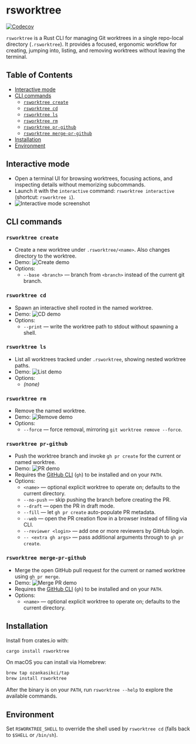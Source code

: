 # rsworktree

[![Codecov](https://codecov.io/gh/ozankasikci/rust-git-worktree/branch/master/graph/badge.svg)](https://codecov.io/gh/ozankasikci/rust-git-worktree)

`rsworktree` is a Rust CLI for managing Git worktrees in a single repo-local directory (`.rsworktree`). It provides a focused, ergonomic workflow for creating, jumping into, listing, and removing worktrees without leaving the terminal.

## Table of Contents

- [Interactive mode](#interactive-mode)
- [CLI commands](#cli-commands)
  - [`rsworktree create`](#rsworktree-create)
  - [`rsworktree cd`](#rsworktree-cd)
  - [`rsworktree ls`](#rsworktree-ls)
  - [`rsworktree rm`](#rsworktree-rm)
  - [`rsworktree pr-github`](#rsworktree-pr-github)
  - [`rsworktree merge-pr-github`](#rsworktree-merge-pr-github)
- [Installation](#installation)
- [Environment](#environment)

## Interactive mode

- Open a terminal UI for browsing worktrees, focusing actions, and inspecting details without memorizing subcommands.
- Launch it with the `interactive` command: `rsworktree interactive` (shortcut: `rsworktree i`).
- ![Interactive mode screenshot](tapes/gifs/interactive-mode.gif)

## CLI commands

### `rsworktree create`

- Create a new worktree under `.rsworktree/<name>`. Also changes directory to the worktree.
- Demo: ![Create demo](tapes/gifs/create.gif)
- Options:
  - `--base <branch>` — branch from `<branch>` instead of the current git branch.

### `rsworktree cd`

- Spawn an interactive shell rooted in the named worktree.
- Demo: ![CD demo](tapes/gifs/cd.gif)
- Options:
  - `--print` — write the worktree path to stdout without spawning a shell.

### `rsworktree ls`

- List all worktrees tracked under `.rsworktree`, showing nested worktree paths.
- Demo: ![List demo](tapes/gifs/ls.gif)
- Options:
  - _(none)_

### `rsworktree rm`

- Remove the named worktree.
- Demo: ![Remove demo](tapes/gifs/rm.gif)
- Options:
  - `--force` — force removal, mirroring `git worktree remove --force`.

### `rsworktree pr-github`

- Push the worktree branch and invoke `gh pr create` for the current or named worktree.
- Demo: ![PR demo](tapes/gifs/pr_github.gif)
- Requires the [GitHub CLI](https://cli.github.com/) (`gh`) to be installed and on your `PATH`.
- Options:
  - `<name>` — optional explicit worktree to operate on; defaults to the current directory.
  - `--no-push` — skip pushing the branch before creating the PR.
  - `--draft` — open the PR in draft mode.
  - `--fill` — let `gh pr create` auto-populate PR metadata.
  - `--web` — open the PR creation flow in a browser instead of filling via CLI.
  - `--reviewer <login>` — add one or more reviewers by GitHub login.
  - `-- <extra gh args>` — pass additional arguments through to `gh pr create`.

### `rsworktree merge-pr-github`

- Merge the open GitHub pull request for the current or named worktree using `gh pr merge`.
- Demo: ![Merge PR demo](tapes/gifs/merge_pr_github.gif)
- Requires the [GitHub CLI](https://cli.github.com/) (`gh`) to be installed and on your `PATH`.
- Options:
  - `<name>` — optional explicit worktree to operate on; defaults to the current directory.

## Installation

Install from crates.io with:

```bash
cargo install rsworktree
```

On macOS you can install via Homebrew:

```bash
brew tap ozankasikci/tap
brew install rsworktree
```

After the binary is on your `PATH`, run `rsworktree --help` to explore the available commands.

## Environment

Set `RSWORKTREE_SHELL` to override the shell used by `rsworktree cd` (falls back to `$SHELL` or `/bin/sh`).
